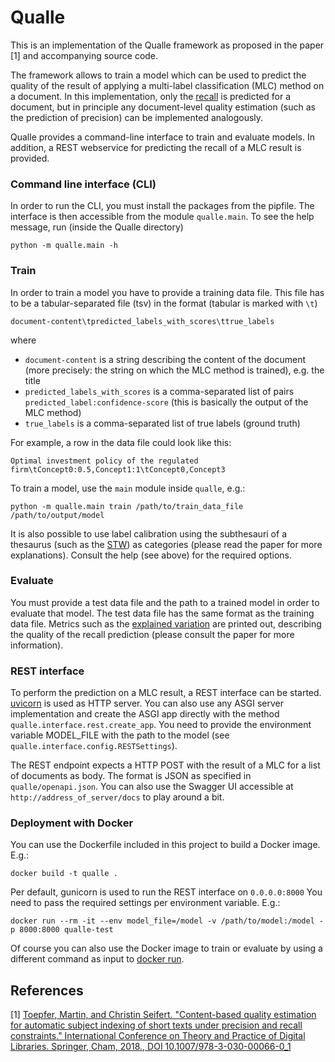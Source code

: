 # Qualle

This is an implementation of the Qualle framework as proposed in the paper
[1] and accompanying source code.

The framework allows to train a model which can be used to predict
the quality of the result of applying a multi-label classification (MLC) 
method on a document. In this implementation, only the
[recall](https://en.wikipedia.org/wiki/Precision_and_recall) 
is predicted for a document, but in principle
any document-level quality estimation (such as the prediction of precision) 
can be implemented analogously.

Qualle provides a command-line interface to train
and evaluate models. In addition, a REST webservice for predicting
the recall of a MLC result is provided.

### Command line interface (CLI)
In order to run the CLI, you must install the packages from the pipfile.
The interface is then accessible from the module ``qualle.main``. To
see the help message, run (inside the Qualle directory)

``python -m qualle.main -h``


### Train
In order to train a model you have to provide a training data file.
This file has to be a tabular-separated file (tsv) in the format (tabular is marked with ``\t``)

```document-content\tpredicted_labels_with_scores\ttrue_labels```

where
- ``document-content`` is a string describing the content of the document
(more precisely: the string on which the MLC method is trained), e.g. the title
- ``predicted_labels_with_scores`` is a comma-separated list of pairs ``predicted_label:confidence-score``
(this is basically the output of the MLC method)
- ``true_labels`` is a comma-separated list of true labels (ground truth)

For example, a row in the data file could look like this:

``Optimal investment policy of the regulated firm\tConcept0:0.5,Concept1:1\tConcept0,Concept3``

To train a model, use the ``main`` module inside ``qualle``, e.g.:

``python -m qualle.main train /path/to/train_data_file /path/to/output/model``

It is also possible to use label calibration using the subthesauri of a thesaurus (such as the [STW](http://zbw.eu/stw/version/latest/about))
as categories (please read the paper for more explanations). Consult the help (see above) for the required options.

### Evaluate
You must provide a test data file and the path to a trained model in order to evaluate that model.
The test data file has the same format as the training data file. Metrics
such as the [explained variation](https://en.wikipedia.org/wiki/Explained_variation) are printed out, describing the quality
of the recall prediction (please consult the paper for more information).

### REST interface
To perform the prediction on a MLC result, a REST interface can be started. 
[uvicorn](https://www.uvicorn.org/) is used as HTTP server. You can also use any
ASGI server implementation and create the ASGI app directly with the method
``qualle.interface.rest.create_app``. You need to provide the environment variable
MODEL_FILE with the path to the model (see ``qualle.interface.config.RESTSettings``).

The REST endpoint expects a HTTP POST with the result of a MLC for a list of documents
as body. The format is JSON as specified in ``qualle/openapi.json``. You can also use
the Swagger UI accessible at ``http://address_of_server/docs`` to play around a bit.

### Deployment with Docker
You can use the Dockerfile included in this project to build a Docker image. E.g.:

 ``docker build -t qualle .``

Per default, gunicorn is used to run the REST interface on ``0.0.0.0:8000``
You need to pass the required settings per environment variable. E.g.:

``docker run --rm -it --env model_file=/model -v /path/to/model:/model -p 8000:8000 qualle-test``

Of course you can also use the Docker image to train or evaluate by using a 
different command as input to [docker run](https://docs.docker.com/engine/reference/run/#general-form).

## References
[1] [Toepfer, Martin, and Christin Seifert. "Content-based quality estimation for automatic subject indexing of short texts under precision and recall constraints." International Conference on Theory and Practice of Digital Libraries. Springer, Cham, 2018., DOI 10.1007/978-3-030-00066-0_1](https://arxiv.org/abs/1806.02743)
